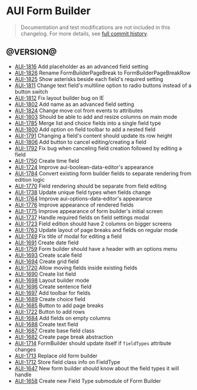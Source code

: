 # AUI Form Builder

> Documentation and test modifications are not included in this changelog. For more details, see [full commit history](https://github.com/liferay/alloy-ui/commits/master/src/aui-form-builder).

## @VERSION@
* [AUI-1816](https://issues.liferay.com/browse/AUI-1816) Add placeholder as an advanced field setting
* [AUI-1826](https://issues.liferay.com/browse/AUI-1826) Rename FormBuilderPageBreak to FormBuilderPageBreakRow
* [AUI-1825](https://issues.liferay.com/browse/AUI-1825) Show asterisks beside each field's required setting
* [AUI-1811](https://issues.liferay.com/browse/AUI-1811) Change text field's multiline option to radio buttons instead of a button switch
* [AUI-1812](https://issues.liferay.com/browse/AUI-1812) Fix layout builder bug on IE
* [AUI-1802](https://issues.liferay.com/browse/AUI-1802) Add name as an advanced field setting
* [AUI-1824](https://issues.liferay.com/browse/AUI-1824) Change move col from events to attributes
* [AUI-1803](https://issues.liferay.com/browse/AUI-1803) Should be able to add and resize columns on main mode
* [AUI-1785](https://issues.liferay.com/browse/AUI-1785) Merge list and choice fields into a single field type
* [AUI-1800](https://issues.liferay.com/browse/AUI-1800) Add option on field toolbar to add a nested field
* [AUI-1791](https://issues.liferay.com/browse/AUI-1791) Changing a field's content should update its row height
* [AUI-1806](https://issues.liferay.com/browse/AUI-1806) Add button to cancel editing/creating a field
* [AUI-1792](https://issues.liferay.com/browse/AUI-1792) Fix bug when canceling field creation followed by editing a field
* [AUI-1750](https://issues.liferay.com/browse/AUI-1750) Create time field
* [AUI-1724](https://issues.liferay.com/browse/AUI-1724) Improve aui-boolean-data-editor's appearance
* [AUI-1784](https://issues.liferay.com/browse/AUI-1784) Convert existing form builder fields to separate rendering from edition logic
* [AUI-1770](https://issues.liferay.com/browse/AUI-1770) Field rendering should be separate from field editing
* [AUI-1738](https://issues.liferay.com/browse/AUI-1738) Update unique field types when fields change
* [AUI-1764](https://issues.liferay.com/browse/AUI-1764) Improve aui-options-data-editor's appearance
* [AUI-1776](https://issues.liferay.com/browse/AUI-1776) Improve appearance of rendered fields
* [AUI-1775](https://issues.liferay.com/browse/AUI-1775) Improve appearance of form builder's initial screen
* [AUI-1737](https://issues.liferay.com/browse/AUI-1737) Handle required fields on field settings modal
* [AUI-1723](https://issues.liferay.com/browse/AUI-1723) Field edition should have 2 columns on bigger screens
* [AUI-1763](https://issues.liferay.com/browse/AUI-1763) Update layout of page breaks and fields on regular mode
* [AUI-1749](https://issues.liferay.com/browse/AUI-1749) Fix title of modal for editing a field
* [AUI-1691](https://issues.liferay.com/browse/AUI-1691) Create date field
* [AUI-1759](https://issues.liferay.com/browse/AUI-1759) Form builder should have a header with an options menu
* [AUI-1693](https://issues.liferay.com/browse/AUI-1693) Create scale field
* [AUI-1694](https://issues.liferay.com/browse/AUI-1694) Create grid field
* [AUI-1720](https://issues.liferay.com/browse/AUI-1720) Allow moving fields inside existing fields
* [AUI-1690](https://issues.liferay.com/browse/AUI-1690) Create list field
* [AUI-1698](https://issues.liferay.com/browse/AUI-1698) Layout builder mode
* [AUI-1696](https://issues.liferay.com/browse/AUI-1696) Create sentence field
* [AUI-1697](https://issues.liferay.com/browse/AUI-1697) Add toolbar for fields
* [AUI-1689](https://issues.liferay.com/browse/AUI-1689) Create choice field
* [AUI-1685](https://issues.liferay.com/browse/AUI-1685) Button to add page breaks
* [AUI-1722](https://issues.liferay.com/browse/AUI-1722) Button to add rows
* [AUI-1684](https://issues.liferay.com/browse/AUI-1684) Add fields on empty columns
* [AUI-1688](https://issues.liferay.com/browse/AUI-1688) Create text field
* [AUI-1687](https://issues.liferay.com/browse/AUI-1687) Create base field class
* [AUI-1682](https://issues.liferay.com/browse/AUI-1682) Create page break abstraction
* [AUI-1714](https://issues.liferay.com/browse/AUI-1714) FormBuilder should update itself if `fieldTypes` attribute changes
* [AUI-1713](https://issues.liferay.com/browse/AUI-1713) Replace old form builder
* [AUI-1712](https://issues.liferay.com/browse/AUI-1712) Store field class info on FieldType
* [AUI-1647](https://issues.liferay.com/browse/AUI-1647) New form builder should know about the field types it will handle
* [AUI-1658](https://issues.liferay.com/browse/AUI-1658) Create new Field Type submodule of Form Builder

